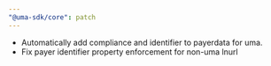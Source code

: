 ```yaml
---
"@uma-sdk/core": patch
---
```


- Automatically add compliance and identifier to payerdata for uma.
- Fix payer identifier property enforcement for non-uma lnurl
